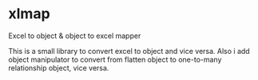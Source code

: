 # xlmap
Excel to object &amp; object to excel mapper

This is a small library to convert excel to object and vice versa.
Also i add object manipulator to convert from flatten object to one-to-many relationship object, vice versa.
